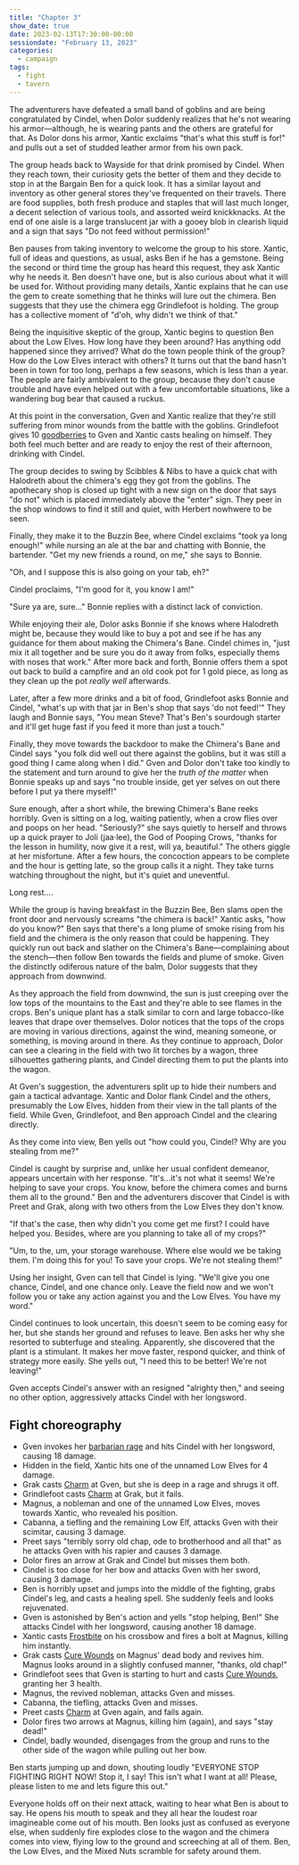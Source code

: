 ```yaml
---
title: "Chapter 3"
show_date: true
date: 2023-02-13T17:30:00-00:00
sessiondate: "February 13, 2023"
categories:
  - campaign
tags:
  - fight
  - tavern
---
```


The adventurers have defeated a small band of goblins and are being congratulated by Cindel, when
Dolor suddenly realizes that he's not wearing his armor—although, he is wearing pants and the others
are grateful for that. As Dolor dons his armor, Xantic exclaims "that's what this stuff is for!" and
pulls out a set of studded leather armor from his own pack.

The group heads back to Wayside for that drink promised by Cindel. When they reach town, their
curiosity gets the better of them and they decide to stop in at the Bargain Ben for a quick look.
It has a similar layout and inventory as other general stores they've frequented on their travels.
There are food supplies, both fresh produce and staples that will last much longer, a decent selection
of various tools, and assorted weird knickknacks. At the end of one aisle is a large translucent jar
with a gooey blob in clearish liquid and a sign that says "Do not feed without permission!"

Ben pauses from taking inventory to welcome the group to his store. Xantic, full of ideas and questions,
as usual, asks Ben if he has a gemstone. Being the second or third time the group has heard this
request, they ask Xantic why he needs it. Ben doesn't have one, but is also curious about what it
will be used for. Without providing many details, Xantic explains that he can use the gem to create
something that he thinks will lure out the chimera. Ben suggests that they use the chimera egg 
Grindlefoot is holding. The group has a collective moment of "d'oh, why didn't we think of that."

Being the inquisitive skeptic of the group, Xantic begins to question Ben about the Low Elves. How
long have they been around? Has anything odd happened since they arrived? What do the town people
think of the group? How do the Low Elves interact with others? It turns out that the band
hasn't been in town for too long, perhaps a few seasons, which is less than a year. The people
are fairly ambivalent to the group, because they don't cause trouble and have even helped out with
a few uncomfortable situations, like a wandering bug bear that caused a ruckus.

At this point in the conversation, Gven and Xantic realize that they're still suffering from minor
wounds from the battle with the goblins. Grindlefoot gives 10
[goodberries](https://www.dndbeyond.com/spells/goodberry) to Gven and Xantic casts healing on himself.
They both feel much better and are ready to enjoy the rest of their afternoon, drinking with Cindel.

The group decides to swing by Scibbles & Nibs to have a quick chat with Halodreth about the chimera's
egg they got from the goblins. The apothecary shop is closed up tight with a new sign on the door
that says "do not" which is placed immediately above the "enter" sign. They peer in the shop windows
to find it still and quiet, with Herbert nowhwere to be seen.

Finally, they make it to the Buzzin Bee, where Cindel exclaims "took ya long enough!" while nursing
an ale at the bar and chatting with Bonnie, the bartender. "Get my new friends a round, on me," she
says to Bonnie.

"Oh, and I suppose this is also going on your tab, eh?"

Cindel proclaims, "I'm good for it, you know I am!"

"Sure ya are, sure..." Bonnie replies with a distinct lack of conviction.

While enjoying their ale, Dolor asks Bonnie if she knows where Halodreth might be, because they
would like to buy a pot and see if he has any guidance for them about making the Chimera's Bane.
Cindel chimes in, "just mix it all together and be sure you do it away from folks, especially
thems with noses that work." After more back and forth, Bonnie offers them a spot out back to
build a campfire and an old cook pot for 1 gold piece, as long as they clean up the pot _really
well_ afterwards.

Later, after a few more drinks and a bit of food, Grindlefoot asks Bonnie and Cindel, "what's up
with that jar in Ben's shop that says 'do not feed!'" They laugh and Bonnie says, "You mean Steve?
That's Ben's sourdough starter and it'll get huge fast if you feed it more than just a touch."

Finally, they move towards the backdoor to make the Chimera's Bane and Cindel says "you folk
did well out there against the goblins, but it was still a good thing I came along when I did."
Gven and Dolor don't take too kindly to the statement and turn around to give her the _truth of
the matter_ when Bonnie speaks up and says "no trouble inside, get yer selves on out there
before I put ya there myself!"

Sure enough, after a short while, the brewing Chimera's Bane reeks horribly. Gven is sitting on
a log, waiting patiently, when a crow flies over and poops on her head. "Seriously?" she says
quietly to herself and throws up a quick prayer to Joli (jaa·lee), the God of Pooping Crows,
"thanks for the lesson in humility, now give it a rest, will ya, beautiful." The others giggle
at her misfortune. After a few hours, the concoction appears to be complete and the hour is
getting late, so the group calls it a night. They take turns watching throughout the night,
but it's quiet and uneventful.

Long rest....

While the group is having breakfast in the Buzzin Bee, Ben slams open the front door and
nervously screams "the chimera is back!" Xantic asks, "how do you know?" Ben says that there's
a long plume of smoke rising from his field and the chimera is the only reason that could be
happening. They quickly run out back and slather on the Chimera's Bane—complaining about the
stench—then follow Ben towards the fields and plume of smoke. Given the distinctly odiferous
nature of the balm, Dolor suggests that they approach from downwind.

As they approach the field from downwind, the sun is just creeping over the low tops of the
mountains to the East and they're able to see flames in the crops. Ben's unique plant has
a stalk similar to corn and large tobacco-like leaves that drape over themselves. Dolor notices
that the tops of the crops are moving in various directions, against the wind, meaning someone,
or something, is moving around in there. As they continue to approach, Dolor can see a
clearing in the field with two lit torches by a wagon, three silhouettes gathering
plants, and Cindel directing them to put the plants into the wagon.

At Gven's suggestion, the adventurers split up to hide their numbers and gain a tactical
advantage. Xantic and Dolor flank Cindel and the others, presumably the Low Elves, hidden
from their view in the tall plants of the field. While Gven, Grindlefoot, and Ben approach
Cindel and the clearing directly.

As they come into view, Ben yells out "how could you, Cindel? Why are you stealing from me?"

Cindel is caught by surprise and, unlike her usual confident demeanor, appears uncertain
with her response. "It's...it's not what it seems! We're helping to save your crops. You know,
before the chimera comes and burns them all to the ground." Ben and the adventurers discover
that Cindel is with Preet and Grak, along with two others from the Low Elves they don't know.

"If that's the case, then why didn't you come get me first? I could have helped you. Besides,
where are you planning to take all of my crops?"

"Um, to the, um, your storage warehouse. Where else would we be taking them. I'm doing this
for you! To save your crops. We're not stealing them!"

Using her insight, Gven can tell that Cindel is lying. "We'll give you one chance, Cindel, and
one chance only. Leave the field now and we won't follow you or take any action against you
and the Low Elves. You have my word."

Cindel continues to look uncertain, this doesn't seem to be coming easy for her, but she stands
her ground and refuses to leave. Ben asks her why she resorted to subterfuge and stealing.
Apparently, she discovered that the plant is a stimulant. It makes her move faster, respond
quicker, and think of strategy more easily. She yells out, "I need this to be better! We're
not leaving!"

Gven accepts Cindel's answer with an resigned "alrighty then," and seeing no other option,
aggressively attacks Cindel with her longsword.

## Fight choreography

*   Gven invokes her [barbarian rage](https://www.thegamer.com/dungeons-dragons-dnd-barbarian-rage-explained-guide/)
    and hits Cindel with her longsword, causing 18 damage.
*   Hidden in the field, Xantic hits one of the unnamed Low Elves for 4 damage.
*   Grak casts [Charm](https://www.dndbeyond.com/spells/charm-person) at Gven, but she is deep
    in a rage and shrugs it off.
*   Grindlefoot casts [Charm](https://www.dndbeyond.com/spells/charm-person) at Grak, but it
    fails.
*   Magnus, a nobleman and one of the unnamed Low Elves, moves towards Xantic, who revealed
    his position.
*   Cabanna, a tiefling and the remaining Low Elf, attacks Gven with their scimitar, causing
    3 damage.
*   Preet says "terribly sorry old chap, ode to brotherhood and all that" as he attacks Gven
    with his rapier and causes 3 damage.
*   Dolor fires an arrow at Grak and Cindel but misses them both.
*   Cindel is too close for her bow and attacks Gven with her sword, causing 3 damage.
*   Ben is horribly upset and jumps into the middle of the fighting, grabs Cindel's leg,
    and casts a healing spell. She suddenly feels and looks rejuvenated.
*   Gven is astonished by Ben's action and yells "stop helping, Ben!" She attacks Cindel
    with her longsword, causing another 18 damage.
*   Xantic casts [Frostbite](https://www.dndbeyond.com/spells/frostbite) on his crossbow
    and fires a bolt at Magnus, killing him instantly.
*   Grak casts [Cure Wounds](https://www.dndbeyond.com/spells/cure-wounds) on Magnus' dead
    body and revives him. Magnus looks around in a slightly confused manner, "thanks, old chap!"
*   Grindlefoot sees that Gven is starting to hurt and casts
    [Cure Wounds](https://www.dndbeyond.com/spells/cure-wounds), granting her 3 health.
*   Magnus, the revived nobleman, attacks Gven and misses.
*   Cabanna, the tiefling, attacks Gven and misses.
*   Preet casts [Charm](https://www.dndbeyond.com/spells/charm-person) at Gven again, and fails again.
*   Dolor fires two arrows at Magnus, killing him (again), and says "stay dead!"
*   Cindel, badly wounded, disengages from the group and runs to the other side of the wagon while
    pulling out her bow.

Ben starts jumping up and down, shouting loudly "EVERYONE STOP FIGHTING RIGHT NOW! Stop it, I say!
This isn't what I want at all! Please, please listen to me and lets figure this out."

Everyone holds off on their next attack, waiting to hear what Ben is about to say. He opens
his mouth to speak and they all hear the loudest roar imagineable come out of his mouth. Ben
looks just as confused as everyone else, when suddenly fire explodes close to the wagon and the
chimera comes into view, flying low to the ground and screeching at all of them. Ben, the Low
Elves, and the Mixed Nuts scramble for safety around them.
